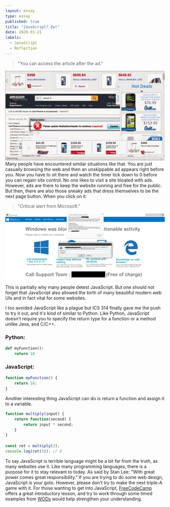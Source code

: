 ```yaml
---
layout: essay
type: essay
published: true
title: "JavaScript? Ew!"
date: 2020-01-21
labels:
  - JavaScript
  - Reflection
---
```


>"You can access the article after the ad."

<img class = "ui medium left floated image" src = "/images/ads.png">
Many people have encountered similar situations like that. You are just casually browsing the web and then an unskippable ad appears right before you. Now you have to sit there and watch the timer tick down to 0 before you can regain site control. No one likes to visit a site bloated with ads. However, ads are there to keep the website running and free for the public. But then, there are also those sneaky ads that dress themselves to be the next page button. When you click on it: 

>"Critical alert from Microsoft."
<img class = "ui big floated image" src = "/images/scam.png">

This is partially why many people detest JavaScript. But one should not forget that JavaScript also allowed the birth of many beautiful modern web UIs and in fact vital for some websites.

I too avoided JavaScript like a plague but ICS 314 finally gave me the push to try it out, and it's kind of similar to Python. Like Python, JavaScript doesn't require you to specify the return type for a function or a method unlike Java, and C/C++.

### Python:
```python
def myFunction():
	return 10
```
### JavaScript:
```js
function myFunction() {
	return 10;
}
```

Another interesting thing JavaScript can do is return a function and assign it to a variable.
```js
function multiply(input) {
	return function(second) {
		return input * second;
	}
}

const ret = multiply(2);
console.log(ret(3)); // 6
```

To say JavaScript is terrible language might be a bit far from the truth, as many websites use it. Like many programming languages, there is a purpose for it to stay relevant to today. As said by Stan Lee: "With great power comes great responsibility." If you are trying to do some web design, JavaScript is your goto. However, please don't try to make the next triple-A game with it. For those wanting to get into JavaScript, [FreeCodeCamp](https://www.freecodecamp.org/learn) offers a great introductory lesson, and try to work through some timed examples from [WODs](https://www.freecodecamp.org/learn) would help strengthen your understanding.
